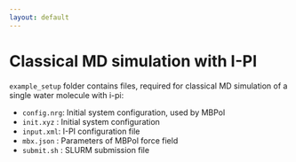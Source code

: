 ```yaml
---
layout: default
---
```


# Classical MD simulation with I-PI


`example_setup` folder contains files, required for classical MD simulation of a single water molecule with i-pi:

 - `config.nrg`: Initial system configuration, used by MBPol
 - `init.xyz` : Initial system configuration
 - `input.xml`: I-PI configuration file
 - `mbx.json` : Parameters of MBPol force field
 - `submit.sh` : SLURM submission file


